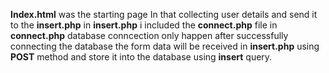 **Index.html** was the starting page
In that collecting user details and send it to the **insert.php** 
in **insert.php** i included the **connect.php** file
in **connect.php** database conncection only happen
after successfully connecting the database
the form data will be received in **insert.php** using **POST** method
and store it into the database using **insert** query.
